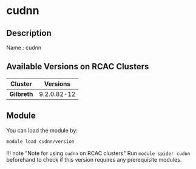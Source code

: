# cudnn

## Description
Name   : cudnn

## Available Versions on RCAC Clusters
|Cluster|Versions|
|---|---|
|**Gilbreth**|9.2.0.82-12|

## Module
You can load the module by:

```bash
module load cudnn/version
```

!!! note "Note for using `cudnn` on RCAC clusters"
    Run `module spider cudnn` beforehand to check if this version requires any prerequisite modules.
